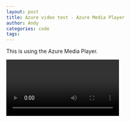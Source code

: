 ```yaml
---
layout: post
title: Azure video test - Azure Media Player
author: Andy
categories: code
tags:
---
```


<link href="//amp.azure.net/libs/amp/1.8.1/skins/amp-default/azuremediaplayer.min.css" rel="stylesheet">
<script src="//amp.azure.net/libs/amp/1.8.1/azuremediaplayer.min.js"></script>
<!--Add the amp-ga plugin script-->
<script src="/js/amp-ga.min.js"></script>

<style>
	div > .azuremediaplayer {
		margin: 0 auto;
	}
</style>

This is using the Azure Media Player.

<div>
	<video id="azuremediaplayer" class="azuremediaplayer amp-default-skin amp-big-play-centered" tabindex="0"></video>
</div>

<script>
$(function() {
	var myOptions = {
		"nativeControlsForTouch": false,
		controls: true,
		autoplay: false,
		width: "640",
		height: "400",
		logo: { "enabled": false }, 
		techOrder: ["azureHtml5JS", "html5", "flashSS", "silverlightSS"],
		plugins: {
			ga: {
				'eventsToTrack': ['playerConfig', 'loaded', 'playTime', 'percentsPlayed', 'start', 'end', 'play', 'pause', 'error', 'buffering', 'fullscreen', 'seek', 'bitrate'],
				'debug': false
			}
		}
	}
	myPlayer = amp("azuremediaplayer", myOptions);
	myPlayer.src([
			{
					"src": "http://video.andycook.com/50bfdb62-4869-4a01-b82c-6ed37c22c942/Protest.ism/manifest",
					"type": "application/vnd.ms-sstr+xml",
					"protectionInfo": [
							{
									"type": "PlayReady"
							},
							{
									"type": "Widevine"
							}
					]
			}
	]);
});

</script>
